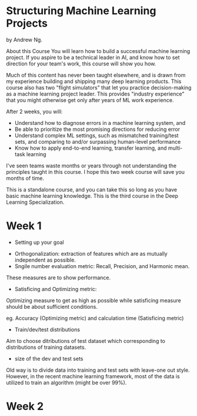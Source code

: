 # Structuring Machine Learning Projects
by Andrew Ng.

About this Course
You will learn how to build a successful machine learning project. If you aspire to be a technical leader in AI, and know how to set direction for your team's work, this course will show you how.

Much of this content has never been taught elsewhere, and is drawn from my experience building and shipping many deep learning products. This course also has two "flight simulators" that let you practice decision-making as a machine learning project leader. This provides "industry experience" that you might otherwise get only after years of ML work experience.

After 2 weeks, you will: 
- Understand how to diagnose errors in a machine learning system, and 
- Be able to prioritize the most promising directions for reducing error
- Understand complex ML settings, such as mismatched training/test sets, and comparing to and/or surpassing human-level performance
- Know how to apply end-to-end learning, transfer learning, and multi-task learning

I've seen teams waste months or years through not understanding the principles taught in this course. I hope this two week course will save you months of time.

This is a standalone course, and you can take this so long as you have basic machine learning knowledge. This is the third course in the Deep Learning Specialization.
# Week 1
* Setting up your goal
- Orthogonalization: extraction of features which are as mutually independent as possible.
- Sngile number evaluation metric: Recall, Precision, and Harmonic mean.

These measures are to show performance.

- Satisficing and Optimizing metric:

Optimizing measure to get as high as possible while satisficing measure should be about sufficient conditions.

eg. Accuracy (Optimizing metric) and calculation time (Satisficing metric)

- Train/dev/test distributions

Aim to choose ditributions of test dataset which corresponding to distributions of training datasets.

- size of the dev and test sets

Old way is to divide data into training and test sets with leave-one out style.
However, in the recent machine learning framework, most of the data is utilized to train an algorithm (might be over 99%).



# Week 2

